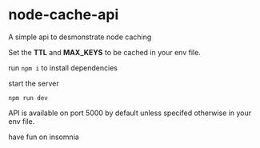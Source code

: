 # node-cache-api
A simple api to desmonstrate node caching

Set the **TTL** and **MAX_KEYS** to be cached in your env file.

run ```npm i``` to install dependencies

start the server 

```npm run dev```

API is available on port 5000 by default unless specifed otherwise in your env file.

have fun on insomnia
